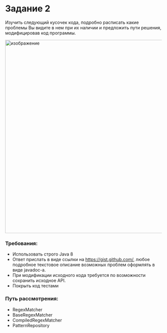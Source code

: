 # Задание 2

Изучить следующий кусочек кода, подробно расписать какие проблемы Вы видите в нем при их наличии и предложить пути решения, 
модифицировав код программы.

<img width="623" alt="изображение" src="https://github.com/user-attachments/assets/2d7b51ac-290e-44fd-b004-56aa4b66ce20">


### Требования:
* Использовать строго Java 8
* Ответ прислать в виде ссылки на https://gist.github.com/, любое подробное текстовое описание возможных проблем оформлять в виде javadoc-а.
* При модификации исходного кода требуется по возможности сохранить исходное API.
* Покрыть код тестами

### Путь рассмотрения:
* RegexMatcher
* BaseRegexMatcher
* CompiledRegexMatcher
* PatternRepository
